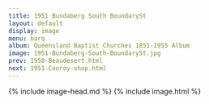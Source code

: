 ```yaml
---
title: 1951 Bundaberg South BoundarySt
layout: default
display: image
menu: barq
album: Queensland Baptist Churches 1851-1955 Album
image: 1951-Bundaberg-South-BoundarySt.jpg
prev: 1950-Beaudesert.html
next: 1951-Cooroy-shop.html
---
```

{% include image-head.md %}
{% include image.html %}